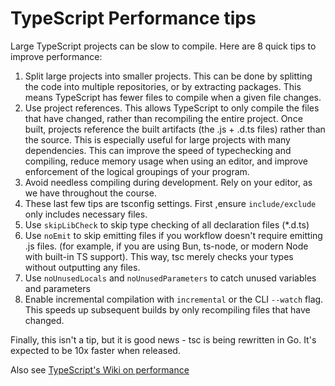# TypeScript Performance tips

Large TypeScript projects can be slow to compile. Here are 8 quick tips to improve performance:

1. Split large projects into smaller projects. This can be done by splitting the code into multiple repositories, or by extracting packages. This means TypeScript has fewer files to compile when a given file changes.
2. Use project references. This allows TypeScript to only compile the files that have changed, rather than recompiling the entire project. Once built, projects reference the built artifacts (the .js + .d.ts files) rather than the source. This is especially useful for large projects with many dependencies. This can improve the speed of typechecking and compiling, reduce memory usage when using an editor, and improve enforcement of the logical groupings of your program.
3. Avoid needless compiling during development. Rely on your editor, as we have throughout the course.
4. These last few tips are tsconfig settings. First ,ensure `include/exclude` only includes necessary files.
5. Use `skipLibCheck` to skip type checking of all declaration files (\*.d.ts)
6. Use `noEmit` to skip emitting files if you workflow doesn't require emitting .js files. (for example, if you are using Bun, ts-node, or modern Node with built-in TS support). This way, tsc merely checks your types without outputting any files.
7. Use `noUnusedLocals` and `noUnusedParameters` to catch unused variables and parameters
8. Enable incremental compilation with `incremental` or the CLI `--watch` flag. This speeds up subsequent builds by only recompiling files that have changed.

Finally, this isn't a tip, but it is good news - tsc is being rewritten in Go. It's expected to be 10x faster when released.

Also see [TypeScript's Wiki on performance](https://github.com/microsoft/TypeScript/wiki/Performance)
